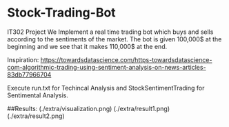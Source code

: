 # Stock-Trading-Bot
IT302 Project
We Implement a real time trading bot which buys and sells according to the sentiments of the market. The bot is given 100,000$ at the beginning and we see that it makes 110,000$ at the end.

Inspiration: https://towardsdatascience.com/https-towardsdatascience-com-algorithmic-trading-using-sentiment-analysis-on-news-articles-83db77966704

Execute run.txt for Techincal Analysis and StockSentimentTrading for Sentimental Analysis.

##Results: 
(./extra/visualization.png)
(./extra/result1.png)
(./extra/result2.png)

